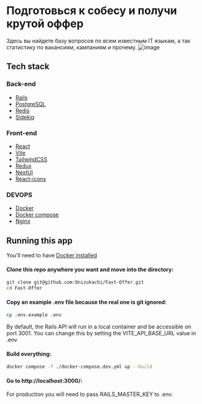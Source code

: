 # Подготовься к собесу и получи крутой оффер

Здесь вы найдете базу вопросов по всем известным IT языкам, а так статистику по вакансиям, кампаниям и прочему.
![image](https://github.com/user-attachments/assets/aa339854-bcd7-41cc-84aa-10a6f8ec431b)

## Tech stack


### Back-end
- [Rails](https://rubyonrails.org/)
- [PostgreSQL](https://www.postgresql.org/)
- [Redis](https://redis.io/)
- [Sidekiq](https://github.com/mperham/sidekiq)

### Front-end
- [React](https://ru.legacy.reactjs.org/)
- [Vite](https://vitejs.dev/)
- [TailwindCSS](https://tailwindcss.com/)
- [Redux](https://redux.js.org/)
- [NextUI](https://nextui.org/)
- [React-icons](https://react-icons.github.io/react-icons/)

### DEVOPS
- [Docker](https://www.docker.com/)
- [Docker compose](https://www.docker.com/)
- [Nginx](https://nginx.org/ru/)


## Running this app

You'll need to have [Docker installed](https://docs.docker.com/get-docker/)

#### Clone this repo anywhere you want and move into the directory:

```sh
git clone git@github.com:Onizukachi/Fast-Offer.git
cd Fast-Offer
```

#### Copy an example .env file because the real one is git ignored:

```sh
cp .env.example .env
```

By default, the Rails API will run in a local container and be accessible on port 3001. You can change this by setting the VITE_API_BASE_URL value in .env

#### Build everything:

```sh
docker compose -f ./docker-compose.dev.yml up --build
```

#### Go to http://localhost:3000/:

For production you will need to pass RAILS_MASTER_KEY to .env.
